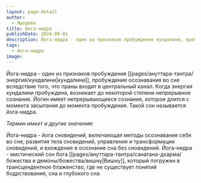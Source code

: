 ```yaml
---
layout: page-detail
author:
  - Яшодеви
title: йога-нидра
publishDate: 2024-09-01
description: Йога-нидра - один из признаков пробуждения кундалини, пробуждение осознавания во сне вследствие того, что праны входят в центральный канал.
tags:
  - йога-нидра
image:
---
```

Йога-нидра - один из признаков пробуждения [[pages/ануттара-тантра/энергия/кундалини|кундалини]], пробуждение осознавания во сне вследствие того, что праны входят в центральный канал.
Когда энергия кундалини пробуждена, возникает до некоторой степени непрерывное сознание. Йогин имеет непрерывающееся сознание, которое длится с момента засыпания до момента пробуждения. Такой сон называется йога-нидра. 

*Термин имеет и другие значения:*

Йога-нидра - йога сновидений, включающая методы осознавания себя во сне, развития тела сновидений, управления и трансформации сновидений, и вхождение в осознание сна без сновидений.
Йога-нидра - мистический сон бога [[pages/ануттара-тантра/санатана-дхарма/божества и демоны/божества/вишну|Вишну]], который погружен в трансцендентное блаженство, где не существует понятий бодрствования, сна и глубокого сна.

